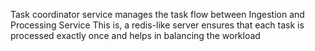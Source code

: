 Task coordinator service manages the task flow between Ingestion and Processing Service
This is, a redis-like server
ensures that each task is processed exactly once and helps in balancing the workload